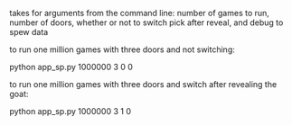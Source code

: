  takes for arguments from the command line: number of games to run, number of doors, whether or not to switch pick after reveal, and debug to spew data

 to run one million games with three doors and not switching:

 python app_sp.py 1000000 3 0 0 

 to run one million games with three doors and switch after revealing the goat:

 python app_sp.py 1000000 3 1 0 

